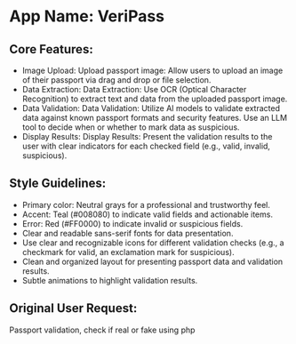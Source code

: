# **App Name**: VeriPass

## Core Features:

- Image Upload: Upload passport image: Allow users to upload an image of their passport via drag and drop or file selection.
- Data Extraction: Data Extraction: Use OCR (Optical Character Recognition) to extract text and data from the uploaded passport image.
- Data Validation: Data Validation: Utilize AI models to validate extracted data against known passport formats and security features. Use an LLM tool to decide when or whether to mark data as suspicious.
- Display Results: Display Results: Present the validation results to the user with clear indicators for each checked field (e.g., valid, invalid, suspicious).

## Style Guidelines:

- Primary color: Neutral grays for a professional and trustworthy feel.
- Accent: Teal (#008080) to indicate valid fields and actionable items.
- Error: Red (#FF0000) to indicate invalid or suspicious fields.
- Clear and readable sans-serif fonts for data presentation.
- Use clear and recognizable icons for different validation checks (e.g., a checkmark for valid, an exclamation mark for suspicious).
- Clean and organized layout for presenting passport data and validation results.
- Subtle animations to highlight validation results.

## Original User Request:
Passport validation, check if real or fake using php
  